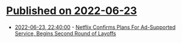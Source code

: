 # [Published on 2022-06-23](index.md)

* [2022-06-23, 22:40:00](https://entertainment.slashdot.org/story/22/06/23/2036252/netflix-confirms-plans-for-ad-supported-service-begins-second-round-of-layoffs?utm_source=rss1.0mainlinkanon&utm_medium=feed) - [Netflix Confirms Plans For Ad-Supported Service, Begins Second Round of Layoffs](https://entertainment.slashdot.org/story/22/06/23/2036252/netflix-confirms-plans-for-ad-supported-service-begins-second-round-of-layoffs?utm_source=rss1.0mainlinkanon&utm_medium=feed)

